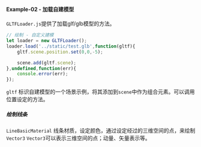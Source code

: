 #### Example-02  - 加载自建模型

`GLTFLoader.js`提供了加载glf/glb模型的方法。

```js
// 绘制 - 自定义建模
let loader = new GLTFLoader();
loader.load('../static/test.glb',function(gltf){
    gltf.scene.position.set(0,0,-5);

    scene.add(gltf.scene);
},undefined,function(err){
    console.error(err);
});
```
`gltf` 标识自建模型的一个场景示例，将其添加到`scene`中作为组合元素。可以调用位置设定的方法。

##### 绘制线条

`LineBasicMaterial` 线条材质，设定颜色，通过设定经过的三维空间的点，来绘制`Vector3`
`Vector3`可以表示三维空间的点；动量、矢量表示等。